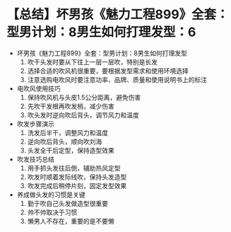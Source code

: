 # 【总结】坏男孩《魅力工程899》全套：型男计划：8男生如何打理发型：6

-   坏男孩《魅力工程899》全套：型男计划：8男生如何打理发型
    1.  吹干头发时要从下往上一层一层吹，特别是长发
    2.  选择合适的吹风机很重要，要根据发型需求和使用环境选择
    3.  注意选购电吹风时要注意功率、品牌、质量和使用说明书上的标注
-   电吹风使用技巧
    1.  保持吹风机与头皮1.5公分距离，避免伤害
    2.  先吹干发根再吹发梢，减少伤害
    3.  吹头发时逆向吹后背头，调节风力和温度
-   吹发步骤演示
    1.  洗发后半干，调整风力和温度
    2.  逆向吹后背头，顺向吹刘海
    3.  头发全干后定型，保持造型效果
-   吹发技巧总结
    1.  用手抓头发往后倒，辅助热风定型
    2.  吹发时顺着发际线吹，保持头发造型
    3.  吹发完成后稍停片刻，固定发型效果
-   养成做头发的习惯是关键
    1.  勤于吹自己头发做造型很重要
    2.  帅不帅取决于习惯
    3.  懒男人不存在，重要的是不要懒